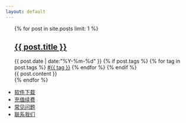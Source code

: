 ```yaml
---
layout: default
---
```


<div>
  <ul class="listing">
  {% for post in site.posts limit: 1 %}
  <article class="content">
    <section class="title">
      <h2><a href="{{ post.url }}">{{ post.title }}</a></h2>
    </section>
    <section class="meta">
    <span class="time">
      <time datetime="{{ post.date | date:"%Y-%m-%d" }}">{{ post.date | date:"%Y-%m-%d" }}</time>
    </span>
    {% if post.tags %}
    <span class="tags">
      {% for tag in post.tags %}
      <a href="/tags.html#{{ tag }}" title="{{ tag }}">#{{ tag }}</a>
      {% endfor %}
    </span>
    {% endif %}
   </section>
    <section class="post">
    {{ post.content }}
    </section>
    </article>
  {% endfor %}
  </ul>
  <div class="divider"></div>
  <ul class="listing main-listing">
    <li class="listing-seperator"><a href="/2016/02/27/download.html">软件下载</a></li>
    <li class="listing-seperator"><a href="/2016/02/27/pay.html">充值续费</a></li>
    <li class="listing-seperator"><a href="/2016/02/27/faq.html">常见问题</a></li>
    <li class="listing-seperator"><a href="/about.html">联系我们</a></li>
  </ul>
</div>
